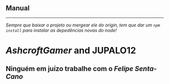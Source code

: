 ## Manual
****

_Sempre que baixar o projeto ou mergear ele do origin, tem que dar um <code>npm install</code> para instalar as depedências novas do node!_


# _AshcroftGamer_ and JUPALO12

## Ninguém em juízo trabalhe com o _Felipe Senta-Cano_